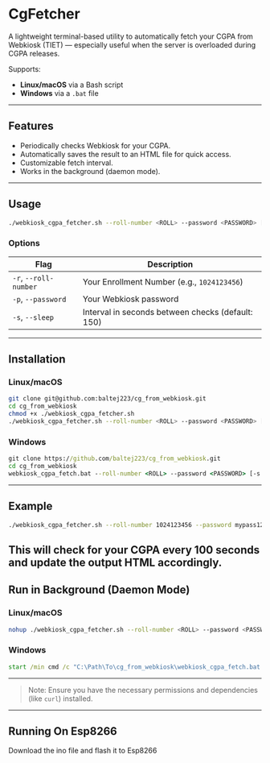 # CgFetcher

A lightweight terminal-based utility to automatically fetch your CGPA from Webkiosk (TIET) — especially useful when the server is overloaded during CGPA releases.

Supports:

* **Linux/macOS** via a Bash script
* **Windows** via a `.bat` file

---

## Features

* Periodically checks Webkiosk for your CGPA.
* Automatically saves the result to an HTML file for quick access.
* Customizable fetch interval.
* Works in the background (daemon mode).

---

## Usage

```bash
./webkiosk_cgpa_fetcher.sh --roll-number <ROLL> --password <PASSWORD> [-s <SECONDS>]
```

### Options

| Flag                  | Description                                       |
| --------------------- | ------------------------------------------------- |
| `-r`, `--roll-number` | Your Enrollment Number (e.g., `1024123456`)       |
| `-p`, `--password`    | Your Webkiosk password                            |
| `-s`, `--sleep`       | Interval in seconds between checks (default: 150) |

---

## Installation

### Linux/macOS
```bash
git clone git@github.com:baltej223/cg_from_webkiosk.git
cd cg_from_webkiosk
chmod +x ./webkiosk_cgpa_fetcher.sh
./webkiosk_cgpa_fetcher.sh --roll-number <ROLL> --password <PASSWORD> [-s <SECONDS>]
```

### Windows
```bat
git clone https://github.com/baltej223/cg_from_webkiosk.git
cd cg_from_webkiosk
webkiosk_cgpa_fetch.bat --roll-number <ROLL> --password <PASSWORD> [-s <SECONDS>]
```
---

## Example
```bash
./webkiosk_cgpa_fetcher.sh --roll-number 1024123456 --password mypass123 -s 100
```
This will check for your CGPA every 100 seconds and update the output HTML accordingly.
---

## Run in Background (Daemon Mode)

### Linux/macOS

```bash
nohup ./webkiosk_cgpa_fetcher.sh --roll-number <ROLL> --password <PASSWORD> &
```

### Windows

```bat
start /min cmd /c "C:\Path\To\cg_from_webkiosk\webkiosk_cgpa_fetch.bat --roll-number <ROLL> --password <PASSWORD>"
```
---
> Note: Ensure you have the necessary permissions and dependencies (like `curl`) installed.
---

## Running On Esp8266
Download the ino file and flash it to Esp8266
